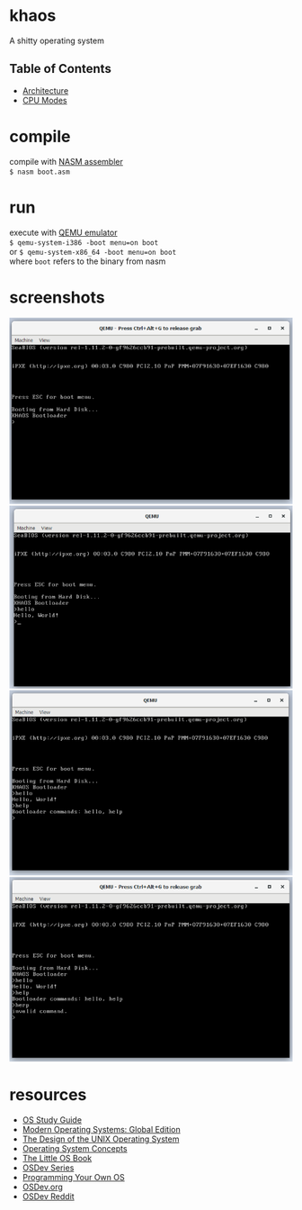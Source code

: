 # khaos
A shitty operating system

## Table of Contents

  - [Architecture](./docs/architecture.md)
  - [CPU Modes](./docs/modes.md)


# compile

compile with [NASM assembler](https://www.nasm.us/)  
`$ nasm boot.asm`

# run 

execute with [QEMU emulator](https://www.qemu.org/)  
`$ qemu-system-i386 -boot menu=on boot`  
or `$ qemu-system-x86_64 -boot menu=on boot`  
where `boot` refers to the binary from nasm

# screenshots

![initial boot](./docs/img/initial_boot.png "Intial Boot")
![hello command](./docs/img/hello_command.png "Hello Command")
![help command](./docs/img/help_command.png "Help Command")
![invalid command](./docs/img/invalid_command.png "Invalid Command")


# resources

  - [OS Study Guide](http://faculty.salina.k-state.edu/tim/ossg/index.html)
  - [Modern Operating Systems: Global Edition](https://www.amazon.com/Modern-Operating-Systems-Andrew-Tanenbaum/dp/1292061421)
  - [The Design of the UNIX Operating System](https://www.amazon.com/Design-UNIX-Operating-System/dp/0132017997/)
  - [Operating System Concepts](https://www.amazon.com/Operating-System-Concepts-Abraham-Silberschatz/dp/1118063333/)
  - [The Little OS Book](https://littleosbook.github.io/)
  - [OSDev Series](http://www.brokenthorn.com/Resources/OSDevIndex.html)
  - [Programming Your Own OS](https://www.whoishostingthis.com/resources/os-development/)
  - [OSDev.org](https://wiki.osdev.org/Main_Page)
  - [OSDev Reddit](https://www.reddit.com/r/osdev/)
